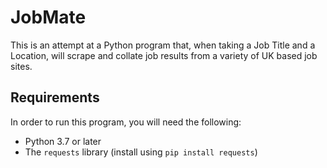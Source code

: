 # JobMate

This is an attempt at a Python program that, when taking a Job Title and a Location, will scrape and collate job results from a variety of UK based job sites.

## Requirements

In order to run this program, you will need the following:

- Python 3.7 or later
- The `requests` library (install using `pip install requests`)


